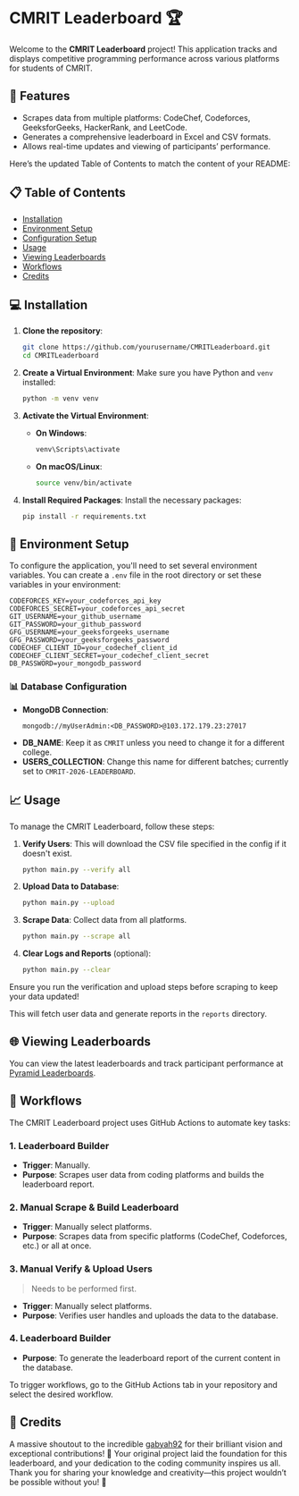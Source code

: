 # CMRIT Leaderboard 🏆

Welcome to the **CMRIT Leaderboard** project! This application tracks and displays competitive programming performance across various platforms for students of CMRIT.

## 🚀 Features

- Scrapes data from multiple platforms: CodeChef, Codeforces, GeeksforGeeks, HackerRank, and LeetCode.
- Generates a comprehensive leaderboard in Excel and CSV formats.
- Allows real-time updates and viewing of participants’ performance.

Here’s the updated Table of Contents to match the content of your README:

## 📋 Table of Contents

- [Installation](#installation)
- [Environment Setup](#environment-setup)
- [Configuration Setup](#configuration-setup)
- [Usage](#usage)
- [Viewing Leaderboards](#viewing-leaderboards)
- [Workflows](#workflows)
- [Credits](#credits)

## 💻 Installation

1. **Clone the repository**:
   ```bash
   git clone https://github.com/yourusername/CMRITLeaderboard.git
   cd CMRITLeaderboard
   ```

2. **Create a Virtual Environment**:
   Make sure you have Python and `venv` installed:
   ```bash
   python -m venv venv
   ```

3. **Activate the Virtual Environment**:
   - **On Windows**:
     ```bash
     venv\Scripts\activate
     ```
   - **On macOS/Linux**:
     ```bash
     source venv/bin/activate
     ```

4. **Install Required Packages**:
   Install the necessary packages:
   ```bash
   pip install -r requirements.txt
   ```

## 🔑 Environment Setup

To configure the application, you'll need to set several environment variables. You can create a `.env` file in the root directory or set these variables in your environment:

```plaintext
CODEFORCES_KEY=your_codeforces_api_key
CODEFORCES_SECRET=your_codeforces_api_secret
GIT_USERNAME=your_github_username
GIT_PASSWORD=your_github_password
GFG_USERNAME=your_geeksforgeeks_username
GFG_PASSWORD=your_geeksforgeeks_password
CODECHEF_CLIENT_ID=your_codechef_client_id
CODECHEF_CLIENT_SECRET=your_codechef_client_secret
DB_PASSWORD=your_mongodb_password
```

### 📊 Database Configuration

- **MongoDB Connection**:
  ```plaintext
  mongodb://myUserAdmin:<DB_PASSWORD>@103.172.179.23:27017
  ```
- **DB_NAME**: Keep it as `CMRIT` unless you need to change it for a different college.
- **USERS_COLLECTION**: Change this name for different batches; currently set to `CMRIT-2026-LEADERBOARD`.

## 📈 Usage

To manage the CMRIT Leaderboard, follow these steps:

1. **Verify Users**: This will download the CSV file specified in the config if it doesn't exist.
   ```bash
   python main.py --verify all
   ```

2. **Upload Data to Database**:
   ```bash
   python main.py --upload
   ```

3. **Scrape Data**: Collect data from all platforms.
   ```bash
   python main.py --scrape all
   ```

4. **Clear Logs and Reports** (optional):
   ```bash
   python main.py --clear
   ```

Ensure you run the verification and upload steps before scraping to keep your data updated!

This will fetch user data and generate reports in the `reports` directory.

## 🌐 Viewing Leaderboards

You can view the latest leaderboards and track participant performance at [Pyramid Leaderboards](https://dog-broad.github.io/pyramid-leaderboards/).

## 🔄 Workflows

The CMRIT Leaderboard project uses GitHub Actions to automate key tasks:

### 1. **Leaderboard Builder**
- **Trigger**: Manually.
- **Purpose**: Scrapes user data from coding platforms and builds the leaderboard report.

### 2. **Manual Scrape & Build Leaderboard**
- **Trigger**: Manually select platforms.
- **Purpose**: Scrapes data from specific platforms (CodeChef, Codeforces, etc.) or all at once.

### 3. **Manual Verify & Upload Users** 
> Needs to be performed first.
- **Trigger**: Manually select platforms.
- **Purpose**: Verifies user handles and uploads the data to the database.

### 4. **Leaderboard Builder**
- **Purpose**: To generate the leaderboard report of the current content in the database.

To trigger workflows, go to the GitHub Actions tab in your repository and select the desired workflow.

## 🙏 Credits

A massive shoutout to the incredible [gabyah92](https://www.instagram.com/gabyah92) for their brilliant vision and exceptional contributions! 🎉 Your original project laid the foundation for this leaderboard, and your dedication to the coding community inspires us all. Thank you for sharing your knowledge and creativity—this project wouldn’t be possible without you! 🌟
